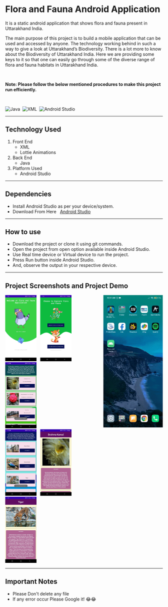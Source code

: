 # Flora and Fauna Android Application

<p>It is a static android application that shows flora and fauna present in Uttarakhand India.</p>

<p>The main purpose of this project is to build a mobile application that can be used and accessed by anyone. The technology working behind in such a way to give a look at Uttarakhand’s Biodiversity. There is a lot more to know about the Biodiversity of Uttarakhand India. Here we are providing some keys to it so that one can easily go through some of the diverse range of flora and fauna habitats in Uttarakhand India.
</p>

<br>

__Note: Please follow the below mentioned procedures to make this project run efficiently.__

<br>

![Java](https://img.shields.io/badge/%20-JAVA-yellow "Java")&nbsp;
![XML](https://img.shields.io/badge/%20-XML-orange "XML")&nbsp;
![Android Studio](https://img.shields.io/badge/%20-Android%20Studio-blue "Android Studio")

---

## Technology Used

1. Front End
    * XML
    * Lottie Animations
2. Back End
    * Java
3. Platform Used
    * Android Studio


---

## Dependencies

* Install Android Studio as per your device/system.
* Download From Here &nbsp; [Android Studio](https://developer.android.com/studio "Download Android Studio From Here")


---


## How to use

* Download the project or clone it using git commands.
* Open the project from open option available inside Android Studio.
* Use Real time device or Virtual device to run the project.
* Press Run button inside Android Studio.
* And, observe the output in your respective device.


---


## Project Screenshots and Project Demo

<div style="display:flex; justify-content: space-around;">
    <div>
        <img src="Imagesp/IntroPage.jpeg" alt="IntroPage" width="100px"> &nbsp;
        <img src="Imagesp/SecondPage.jpeg" alt="SecondPage" width="100px"> &nbsp;
        <img src="Imagesp/ThirdPage.jpeg" alt="ThirdPage" width="100px"> &nbsp;
        <br>
        <img src="Imagesp/FourthPage.jpeg" alt="FourthPage" width="100px"> &nbsp;
        <img src="Imagesp/FifthPage.jpeg" alt="FifthPage" width="100px"> &nbsp;
        <img src="Imagesp/SixthPage.jpeg" alt="SixthPage" width="100px"> &nbsp;
    </div>
    <div>
        <img src="Imagesp/DemoProject.gif" alt="DemoProject" title="Please ignore the blury effect!" width="200px">
    </div>
</div>



---


## Important Notes

* Please Don't delete any file
* If any error occur Please Google it! 😂😂

